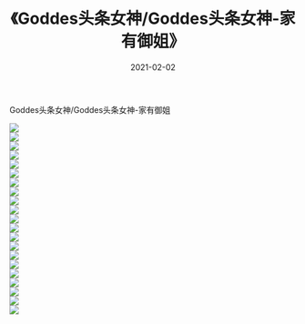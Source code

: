 ﻿---
layout: post
title:  《Goddes头条女神/Goddes头条女神-家有御姐》
date:   2021-02-02
img: http://pic.660000.xyz/1:/网络美图/2021/Goddes头条女神/Goddes头条女神-家有御姐/000.jpg
categories: [美女, 清纯, 唯美]
---

Goddes头条女神/Goddes头条女神-家有御姐

 ![](http://pic.660000.xyz/1:/网络美图/2021/Goddes头条女神/Goddes头条女神-家有御姐/001.jpg) <br>![](http://pic.660000.xyz/1:/网络美图/2021/Goddes头条女神/Goddes头条女神-家有御姐/002.jpg) <br>![](http://pic.660000.xyz/1:/网络美图/2021/Goddes头条女神/Goddes头条女神-家有御姐/003.jpg) <br>![](http://pic.660000.xyz/1:/网络美图/2021/Goddes头条女神/Goddes头条女神-家有御姐/004.jpg) <br>![](http://pic.660000.xyz/1:/网络美图/2021/Goddes头条女神/Goddes头条女神-家有御姐/005.jpg) <br>![](http://pic.660000.xyz/1:/网络美图/2021/Goddes头条女神/Goddes头条女神-家有御姐/006.jpg) <br>![](http://pic.660000.xyz/1:/网络美图/2021/Goddes头条女神/Goddes头条女神-家有御姐/007.jpg) <br>![](http://pic.660000.xyz/1:/网络美图/2021/Goddes头条女神/Goddes头条女神-家有御姐/008.jpg) <br>![](http://pic.660000.xyz/1:/网络美图/2021/Goddes头条女神/Goddes头条女神-家有御姐/009.jpg) <br>![](http://pic.660000.xyz/1:/网络美图/2021/Goddes头条女神/Goddes头条女神-家有御姐/010.jpg) <br>![](http://pic.660000.xyz/1:/网络美图/2021/Goddes头条女神/Goddes头条女神-家有御姐/011.jpg) <br>![](http://pic.660000.xyz/1:/网络美图/2021/Goddes头条女神/Goddes头条女神-家有御姐/012.jpg) <br>![](http://pic.660000.xyz/1:/网络美图/2021/Goddes头条女神/Goddes头条女神-家有御姐/013.jpg) <br>![](http://pic.660000.xyz/1:/网络美图/2021/Goddes头条女神/Goddes头条女神-家有御姐/014.jpg) <br>![](http://pic.660000.xyz/1:/网络美图/2021/Goddes头条女神/Goddes头条女神-家有御姐/015.jpg) <br>![](http://pic.660000.xyz/1:/网络美图/2021/Goddes头条女神/Goddes头条女神-家有御姐/016.jpg) <br>![](http://pic.660000.xyz/1:/网络美图/2021/Goddes头条女神/Goddes头条女神-家有御姐/017.jpg) <br>![](http://pic.660000.xyz/1:/网络美图/2021/Goddes头条女神/Goddes头条女神-家有御姐/018.jpg) <br>![](http://pic.660000.xyz/1:/网络美图/2021/Goddes头条女神/Goddes头条女神-家有御姐/019.jpg) <br>![](http://pic.660000.xyz/1:/网络美图/2021/Goddes头条女神/Goddes头条女神-家有御姐/020.jpg) <br>![](http://pic.660000.xyz/1:/网络美图/2021/Goddes头条女神/Goddes头条女神-家有御姐/021.jpg) <br>